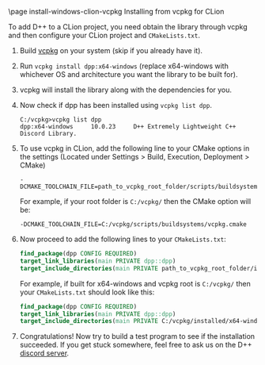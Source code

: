 \page install-windows-clion-vcpkg Installing from vcpkg for CLion

To add D++ to a CLion project, you need obtain the library through vcpkg and then configure your CLion project and `CMakeLists.txt`.

1. Build [vcpkg](https://vcpkg.io/) on your system (skip if you already have it).
2. Run `vcpkg install dpp:x64-windows` (replace x64-windows with whichever OS and architecture you want the library to be built for).
3. vcpkg will install the library along with the dependencies for you.
4. Now check if dpp has been installed using `vcpkg list dpp`.
    ```
    C:/vcpkg>vcpkg list dpp
    dpp:x64-windows     10.0.23     D++ Extremely Lightweight C++ Discord Library.
    ```
   
5. To use vcpkg in CLion, add the following line to your CMake options in the settings (Located under Settings > Build, Execution, Deployment > CMake)
    ```
   -DCMAKE_TOOLCHAIN_FILE=path_to_vcpkg_root_folder/scripts/buildsystems/vcpkg.cmake
    ```
   For example, if your root folder is `C:/vcpkg/` then the CMake option will be:
    ```
   -DCMAKE_TOOLCHAIN_FILE=C:/vcpkg/scripts/buildsystems/vcpkg.cmake
    ```

6. Now proceed to add the following lines to your `CMakeLists.txt`:
    ```cmake
    find_package(dpp CONFIG REQUIRED)
    target_link_libraries(main PRIVATE dpp::dpp)
    target_include_directories(main PRIVATE path_to_vcpkg_root_folder/installed/architecture-os/include)
    ```
   For example, if built for x64-windows and vcpkg root is `C:/vcpkg/` then your `CMakeLists.txt` should look like this:
    ```cmake
    find_package(dpp CONFIG REQUIRED)
    target_link_libraries(main PRIVATE dpp::dpp)
    target_include_directories(main PRIVATE C:/vcpkg/installed/x64-windows/include)
    ```
   
7. Congratulations! Now try to build a test program to see if the installation succeeded. If you get stuck somewhere, feel free to ask us on the D++ [discord server](https://discord.gg/dpp).